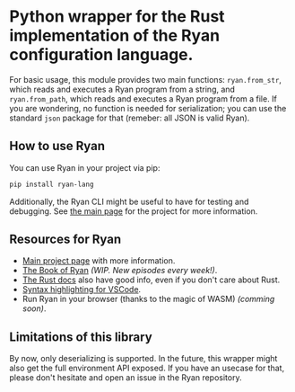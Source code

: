 # Python wrapper for the Rust implementation of the Ryan configuration language.

For basic usage, this module provides two main functions: `ryan.from_str`, which reads
and executes a Ryan program from a string, and `ryan.from_path`, which reads and
executes a Ryan program from a file. If you are wondering, no function is needed for
serialization; you can use the standard `json` package for that (remeber: all JSON is
valid Ryan).

## How to use Ryan

You can use Ryan in your project via pip:
```bash
pip install ryan-lang
```
Additionally, the Ryan CLI might be useful to have for testing and debugging. See 
[the main page](https://github.com/tokahuke/ryan) for the project for more information.

## Resources for Ryan

* [Main project page](https://github.com/tokahuke/ryan) with more information.
* [The Book of Ryan](https://tokahuke.github.io/book-of-ryan/) _(WIP. New episodes every week!)_.
* [The Rust docs](https://docs.rs/ryan) also have good info, even if you don't care about Rust.
* [Syntax highlighting for VSCode](https://marketplace.visualstudio.com/items?itemName=PedroBArruda.ryan-syntax-highlighting).
* Run Ryan in your browser (thanks to the magic of WASM) _(comming soon)_.

## Limitations of this library

By now, only deserializing is supported. In the future, this wrapper might also get the
full environment API exposed. If you have an usecase for that, please don't hesitate and
open an issue in the Ryan repository.
